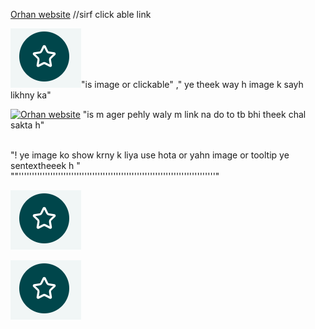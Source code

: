 [Orhan website](https://www.linkedin.com/feed/ "this is image tool tip") //sirf click able link

[![Orhan website](https://github.com/MOrhan786/mrc-prctice-1/blob/main/1-2.png)](https://www.linkedin.com/feed/ "Click here and Go to my linkdin acount.")"is image or clickable" ," ye theek way h image k sayh likhny ka"

[![Orhan website]()](https://www.linkedin.com/feed/ "Click here and Go to my linkdin acount.") "is m ager pehly waly m link na do to tb bhi theek chal sakta h"

<br>"! ye image ko show krny k liya use hota or yahn image or tooltip ye sentextheeek h [![]()]()"
<br>
""'''''''''''''''''''''''''''''''''''''''''''''''''''''''''''''''''''''''''''"

[![image](https://github.com/MOrhan786/mrc-prctice-1/blob/main/1-2.png)](https://www.linkedin.com/feed/ "click and go to linkdin [![]()]()")

[![image](https://github.com/MOrhan786/mrc-prctice-1/blob/main/1-2.png)](https://www.linkedin.com/feed/ "clickable image and go to linkdin")
